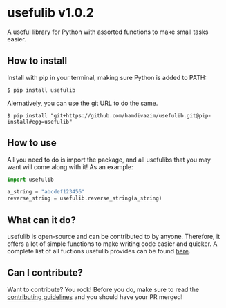 # usefulib v1.0.2
A useful library for Python with assorted functions to make small tasks easier.

## How to install
Install with pip in your terminal, making sure Python is added to PATH:
```
$ pip install usefulib
```
Alernatively, you can use the git URL to do the same.
```
$ pip install "git+https://github.com/hamdivazim/usefulib.git@pip-install#egg=usefulib"
```

## How to use
All you need to do is import the package, and all usefulibs that you may want will come along with it! As an example:
```python
import usefulib

a_string = "abcdef123456"
reverse_string = usefulib.reverse_string(a_string)
```

## What can it do?
usefulib is open-source and can be contributed to by anyone. Therefore, it offers a lot of simple functions to make writing code easier and quicker. A complete list of all fuctions usefulib provides can be found [here](https://github.com/hamdivazim/usefulib/blob/main/ALLFUNCTIONS.md).

## Can I contribute?
Want to contribute? You rock! Before you do, make sure to read the [contributing guidelines](https://github.com/hamdivazim/usefulib/blob/main/CONTRIBUTING.md) and you should have your PR merged!
